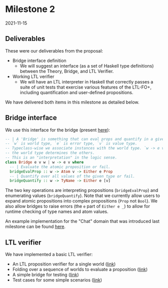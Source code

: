 # Milestone 2
2021-11-15

## Deliverables

These were our deliverables from the proposal:

* Bridge interface definition
  * We will suggest an interface (as a set of Haskell type definitions) between the Theory, Bridge, and LTL Verifier.
* Working LTL verifier
  * We will have an LTL interpreter in Haskell that correctly passes a suite of unit tests that exercise various features of the LTL-FO+, including quantification and user-defined propositions.

We have delivered both items in this milestone as detailed below.

## Bridge interface

We use this interface for the bridge (present [here](https://github.com/ejconlon/ltlspec/blob/18489478c18e564184d11b5ed54e2d80c71676d9/src/Ltlspec/Types.hs#L143)):

```haskell
-- | A 'Bridge' is something that can eval props and quantify in a given world.
-- `w` is world type, `e` is error type, `v` is value type.
-- Typeclass-wise we associate instances with the world type. `w -> e v` means
-- the world type determines the others.
-- This is an "interpretation" in the logic sense.
class Bridge e v w | w -> e v where
  -- | Evaluate the atomic proposition or fail.
  bridgeEvalProp :: w -> Atom v -> Either e Prop
  -- | Quantify over all values of the given type or fail.
  bridgeQuantify :: w -> TyName -> Either e [v]
```

The two key operations are interpreting propositions (`bridgeEvalProp`) and enumerating values (`bridgeQuantify`). Note that we currently allow users to expand atomic propositions into complex propositions (`Prop` not `Bool`). We also allow bridges to raise errors (the `e` part of `Either e _`) to allow for runtime checking of type names and atom values.

An example implementation for the "Chat" domain that was introduced last milestone can be found [here](https://github.com/ejconlon/ltlspec/blob/18489478c18e564184d11b5ed54e2d80c71676d9/src/Ltlspec/Models/Chat.hs#L265).

## LTL verifier

We have implemented a basic LTL verifier:

* An LTL proposition verifier for a single world ([link](https://github.com/ejconlon/ltlspec/blob/790de377d53d132f43bc96e6d7d45060558f744c/src/Ltlspec.hs#L199))
* Folding over a sequence of worlds to evaluate a proposition ([link](https://github.com/ejconlon/ltlspec/blob/790de377d53d132f43bc96e6d7d45060558f744c/src/Ltlspec.hs#L315))
* A simple bridge for testing ([link](https://github.com/ejconlon/ltlspec/blob/790de377d53d132f43bc96e6d7d45060558f744c/src/Ltlspec/Test/Main.hs#L61))
* Test cases for some simple scenarios ([link](https://github.com/ejconlon/ltlspec/blob/790de377d53d132f43bc96e6d7d45060558f744c/src/Ltlspec/Test/Main.hs#L84))
